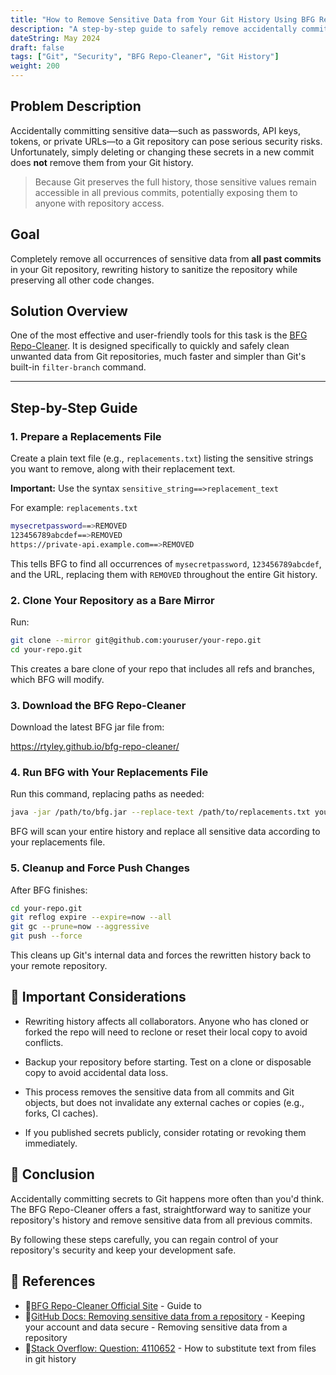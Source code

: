 ```yaml
---
title: "How to Remove Sensitive Data from Your Git History Using BFG Repo-Cleaner"
description: "A step-by-step guide to safely remove accidentally committed secrets from your Git repository's entire history."
dateString: May 2024
draft: false
tags: ["Git", "Security", "BFG Repo-Cleaner", "Git History"]
weight: 200
---
```


## Problem Description

Accidentally committing sensitive data—such as passwords, API keys, tokens, or private URLs—to a Git repository can pose serious security risks. Unfortunately, simply deleting or changing these secrets in a new commit does **not** remove them from your Git history.
> Because Git preserves the full history, those sensitive values remain accessible in all previous commits, potentially exposing them to anyone with repository access.

## Goal

Completely remove all occurrences of sensitive data from **all past commits** in your Git repository, rewriting history to sanitize the repository while preserving all other code changes.

## Solution Overview

One of the most effective and user-friendly tools for this task is the [BFG Repo-Cleaner](https://rtyley.github.io/bfg-repo-cleaner/). It is designed specifically to quickly and safely clean unwanted data from Git repositories, much faster and simpler than Git's built-in `filter-branch` command.

---

## Step-by-Step Guide

### 1. Prepare a Replacements File

Create a plain text file (e.g., `replacements.txt`) listing the sensitive strings you want to remove, along with their replacement text.

**Important:** Use the syntax `sensitive_string==>replacement_text`

For example: `replacements.txt`
```bash {title="replacements.txt"}
mysecretpassword==>REMOVED
123456789abcdef==>REMOVED
https://private-api.example.com==>REMOVED
```

This tells BFG to find all occurrences of `mysecretpassword`, `123456789abcdef`, and the URL, replacing them with `REMOVED` throughout the entire Git history.

### 2. Clone Your Repository as a Bare Mirror

Run:

```bash
git clone --mirror git@github.com:youruser/your-repo.git
cd your-repo.git
```
This creates a bare clone of your repo that includes all refs and branches, which BFG will modify.

### 3. Download the BFG Repo-Cleaner
Download the latest BFG jar file from:

https://rtyley.github.io/bfg-repo-cleaner/

### 4. Run BFG with Your Replacements File
Run this command, replacing paths as needed:

```bash
java -jar /path/to/bfg.jar --replace-text /path/to/replacements.txt your-repo.git
```
BFG will scan your entire history and replace all sensitive data according to your replacements file.

### 5. Cleanup and Force Push Changes
After BFG finishes:
```bash
cd your-repo.git
git reflog expire --expire=now --all
git gc --prune=now --aggressive
git push --force
```
This cleans up Git's internal data and forces the rewritten history back to your remote repository.

## 📍 Important Considerations
- Rewriting history affects all collaborators. Anyone who has cloned or forked the repo will need to reclone or reset their local copy to avoid conflicts.

- Backup your repository before starting. Test on a clone or disposable copy to avoid accidental data loss.

- This process removes the sensitive data from all commits and Git objects, but does not invalidate any external caches or copies (e.g., forks, CI caches).

- If you published secrets publicly, consider rotating or revoking them immediately.

## 💬 Conclusion
Accidentally committing secrets to Git happens more often than you'd think. The BFG Repo-Cleaner offers a fast, straightforward way to sanitize your repository's history and remove sensitive data from all previous commits.

By following these steps carefully, you can regain control of your repository's security and keep your development safe.

## 📖 References
- 🔗[BFG Repo-Cleaner Official Site](https://rtyley.github.io/bfg-repo-cleaner/) - Guide to
- 🔗[GitHub Docs: Removing sensitive data from a repository](https://docs.github.com/en/authentication/keeping-your-account-and-data-secure/removing-sensitive-data-from-a-repository) - Keeping your account and data secure - Removing sensitive data from a repository
- 🔗[Stack Overflow: Question: 4110652](https://stackoverflow.com/questions/4110652/how-to-substitute-text-from-files-in-git-history) - How to substitute text from files in git history